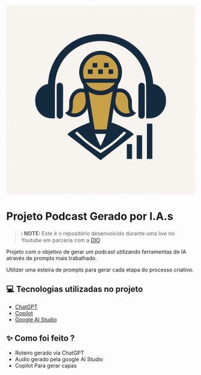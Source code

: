 <div align="center">
    <img src="images/jpeg (1).jpg" />
</div>

# Projeto Podcast Gerado por I.A.s


 > ℹ️ **NOTE:** Este é o repositório desenvolvido durante uma live no Youtube em parceria com a [DIO](https://dio.me)

Projeto com o objetivo de gerar um podcast utilizando ferramentas de IA através de prompts mais trabalhado.

Utilizer uma esteira de prompts para gerar cada etapa do processo criativo.

## 💻 Tecnologias utilizadas no projeto

- [ChatGPT](https://chat.openai.com/)
- [Copilot](https://m365.cloud.microsoft/)
- [Google AI Studio](aistudio.google.com/generate-speech)

## ✨ Como foi feito ?

- Roteiro gerado via ChatGPT
- Audio gerado pela google AI Studio
- Copilot Para gerar capas

